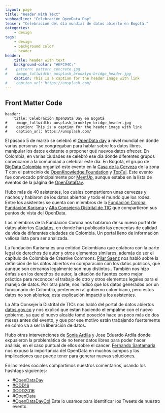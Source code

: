 ```yaml
---
layout: page
title: "Header With Text"
subheadline: "Celebración OpenData Day"
teaser: "Celebración del día mundial de datos abierto en Bogotá."
categories:
    - design
tags:
    - design
    - background color
    - header
header:
    title: header with text
    background-color: "#EFC94C;"
#    pattern: pattern_concrete.jpg
#    image_fullwidth: unsplash_brooklyn-bridge_header.jpg
    caption: This is a caption for the header image with link
#    caption_url: https://unsplash.com/
---
```

<!--more-->

## Front Matter Code

~~~
header:
    title: Celebración OpenData Day en Bogotá
#    image_fullwidth: unsplash_brooklyn-bridge_header.jpg
#    caption: This is a caption for the header image with link
#    caption_url: https://unsplash.com/
~~~

El pasado 5 de marzo se celebró el [OpenData day](http://opendataday.org/) a nivel mundial en donde varias personas se congregaban para
hablar sobre los datos libres, manipular los datos existente o proponer qué nuevos datos ofrecer.
En Colombia, en varias ciudades se celebró ese día donde diferentes grupos convocaron a la comunidad a celebrar este día.
En Bogotá, el grupo de [BigData Colombia](http://www.meetup.com/Big-Data-Science-Bogota/) organizó este evento en la [Casa de la Cerveza](http://www.casadelacerveza.com.co/) de la zona T con el patrocinio de [OpenKnowledge Foundation](https://okfn.org/) y [TopTal](https://www.toptal.com/).
Este evento fue convocado principalmente por 
[MeetUp](http://www.meetup.com/Big-Data-Science-Bogota/events/229226327/),
aunque estaba en la lista de eventos de la página de [OpenDataDay](http://wiki.opendataday.org/2016/City_Events#Colombia).

Hubo más de 40 asistentes, los cuales compartieron unas cervezas y nachos y hablaron de los datos abiertos y todo el mundo que los rodea.
Entre los asistentes se cuenta con miembros de la 
[Fundación Corona](http://www.fundacioncorona.org.co/), 
[Fundación Karisma](https://karisma.org.co/) y 
[Alta Consejería Distrital de TIC](http://tic.bogota.gov.co/)
que compartieron sus puntos de vista del OpenData.

Los miembros de la Fundación Corona nos hablaron de su nuevo portal de datos abiertos [Ciudatos](http://ciudatos.com/), en donde han publicado las encuentas de calidad de vida de diferentes ciudades de Colombia. Un portal lleno de información valiosa lista para ser analizada.

La fundación Karisma es una entidad Colombiana que colabora con la parte legal de derechos de autor y otros elementos similares, además de ser el capítulo de Colombia de Creative Commons.
[Pilar Saenz](https://twitter.com/mapisaro) nos habló sobre la definición de los datos abiertos en comparación con los datos públicos, que aunque son cercanos legalmente son muy distintos..
También nos hizo énfasis en los derechos de autor, la citación de fuentes como mejor práctica para reconocer el trabajo de otro y otros elementos legales para el manejo de datos.
Por otra parte, nos indicó que los datos generados por un funcionario de Colombia, pertenecen al gobierno colombiano, pero estos datos no son abiertos; esta explicación impactó a los asistentes.

La Alta Consejería Distrital de TICs nos habló del portal de datos abiertos [datos.gov.co](http://datos.gov.co) y nos explicó que están haciendo el empalme con el nuevo gobierno, ya que el nuevo alcalde tomó poseción hace un poco más de dos meses antes del evento, y que por ese motivo están trabajando fuertemente en cómo va a ser la liberación de datos.

Hubo otras intervenciones de [Sonia Ardila](https://twitter.com/soniaardila1) y Jose Eduardo Ardila donde expusieron la problemática de no tener datos libres para poder hacer análisis, en el caso puntual de ellos sobre el cancer.
[Fernando Santamaría](http://fernandosantamaria.com) nos expuso la importancia del OpenData en muchos campos y las implicaciones que puede tener para generar nuevas soluciones.

En las redes sociales compartimos nuestros comentarios, usando los hashtags siguientes:

 * [#OpenDataDay](https://twitter.com/hashtag/opendataday?src=hash)
 * [#ODD16](https://twitter.com/hashtag/odd16?src=hash)
 * [#ODD2016](https://twitter.com/hashtag/odd2016?src=hash)
 * [#OpenData](https://twitter.com/hashtag/opendata?src=hash)
 * [#OpenDataDayCol](https://twitter.com/hashtag/opendatadaycol?src=hash) Este lo usamos para identificar los Tweets de nuestro evento.
